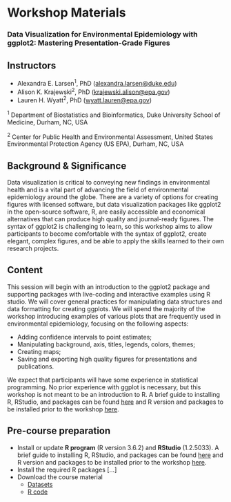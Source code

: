 # Workshop Materials
### Data Visualization for Environmental Epidemiology with ggplot2: Mastering Presentation-Grade Figures

## Instructors
- Alexandra E. Larsen<sup>1</sup>, PhD (alexandra.larsen@duke.edu)
- Alison K. Krajewski<sup>2</sup>, PhD (krajewski.alison@epa.gov)
- Lauren H. Wyatt<sup>2</sup>, PhD (wyatt.lauren@epa.gov)

<sup>1</sup> Department of Biostatistics and Bioinformatics, Duke University School of Medicine, Durham, NC, USA

<sup>2</sup> Center for Public Health and Environmental Assessment, United States Environmental Protection Agency (US EPA), Durham, NC, USA

## Background & Significance
Data visualization is critical to conveying new findings in environmental health and is a vital part of advancing the field of environmental epidemiology around the globe. There are a variety of options for creating figures with licensed software, but data visualization packages like ggplot2 in the open-source software, R, are easily accessible and economical alternatives that can produce high quality and journal-ready figures. The syntax of ggplot2 is challenging to learn, so this workshop aims to allow participants to become comfortable with the syntax of ggplot2, create elegant, complex figures, and be able to apply the skills learned to their own research projects. 

## Content
This session will begin with an introduction to the ggplot2 package and supporting packages with live-coding and interactive examples using R studio. We will cover general practices for manipulating data structures and data formatting for creating ggplots. We will spend the majority of the workshop introducing examples of various plots that are frequently used in environmental epidemiology, focusing on the following aspects: 
* Adding confidence intervals to point estimates; 
* Manipulating background, axis, titles, legends, colors, themes; 
* Creating maps;
* Saving and exporting high quality figures for presentations and publications. 

We expect that participants will have some experience in statistical programming. No prior experience with ggplot is necessary, but this workshop is not meant to be an introduction to R. A brief guide to installing R, RStudio, and packages can be found [here](../master/Setup/Installation_guide_R.docx) and R version and packages to be installed prior to the workshop [here](../master/Setup/Workshop_R_packages.md).

## Pre-course preparation
- Install or update **R program** (R version 3.6.2) and **RStudio** (1.2.5033). A brief guide to installing R, RStudio, and packages can be found [here](../master/Setup/Installation_guide_R.docx) and R version and packages to be installed prior to the workshop [here](../master/Setup/Workshop_R_packages.md).
- Install the required R packages [...]
- Download the course material
   - [Datasets](../master/Data/Workshop_data.zip)
   - [R code](../master/R_code/[...])
